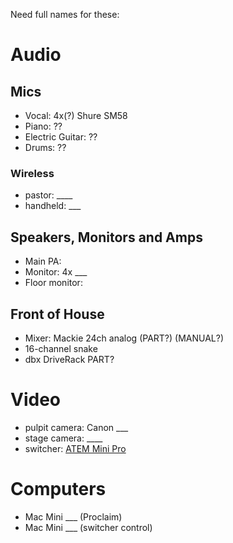 Need full names for these:

# Audio

## Mics

* Vocal: 4x(?) Shure SM58 
* Piano: ??
* Electric Guitar: ??
* Drums: ??

### Wireless

* pastor: ____
* handheld: ___

## Speakers, Monitors and Amps

* Main PA:
* Monitor: 4x ___
* Floor monitor:

## Front of House

* Mixer: Mackie 24ch analog (PART?) (MANUAL?)
* 16-channel snake
* dbx DriveRack PART?

# Video

* pulpit camera: Canon ___
* stage camera: ____
* switcher: [ATEM Mini Pro](https://www.blackmagicdesign.com/products/atemmini/techspecs/W-APS-14)

# Computers

* Mac Mini ___ (Proclaim)
* Mac Mini ___ (switcher control)

